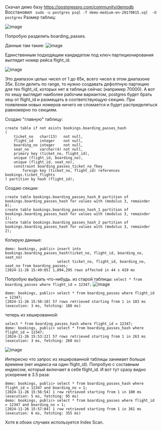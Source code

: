 Скачал демо базу  https://postgrespro.com/community/demodb
Восстановил ` sudo -u postgres psql -f demo-medium-en-20170815.sql  -U postgres`
Размер таблиц:

![image](https://github.com/user-attachments/assets/69b1c15e-03fb-4a01-9f28-a156e6d739a0)

Попробую разделить boarding_passes.

Данные там такие:
![image](https://github.com/user-attachments/assets/465bc36c-c908-4a67-bbb3-7dec6b1b298f)

Единственным подходящим кандидатом под ключ партиционирования выглядит номер рейса flight_id.

![image](https://github.com/user-attachments/assets/8043fed1-c67a-41bf-ab20-b9051278020c)

Это диапазон целых чисел от 1 до 65к, всего чисел в этом диапазоне 35к. 
Если делить по range, то нужно создавать дефолтную партицию для тех flight_id, которых нет в таблице сейчас (например 70000).
А вот по хешу выглядит наиболее рабочим вариантом, postgres будет брать хеш от flight_id и размещать в соответствующую секцию. 
При появлении новых номеров ничего не сломается и будет распределяться равномерно по секциям.

Создаю "главную" таблицу:
```
create table if not exists bookings.boarding_passes_hash
(
    ticket_no   char(13)   not null,
    flight_id   integer    not null,
    boarding_no integer    not null,
    seat_no     varchar(4) not null,
    primary key (ticket_no, flight_id),
    unique (flight_id, boarding_no),
    unique (flight_id, seat_no),
    constraint boarding_passes_ticket_no_fkey
        foreign key (ticket_no, flight_id) references bookings.ticket_flights
) partition by hash (flight_id);
```
Создаю секции:
```
create table bookings.boarding_passes_hash_0 partition of bookings.boarding_passes_hash for values with (modulus 3, remainder 0);
create table bookings.boarding_passes_hash_1 partition of bookings.boarding_passes_hash for values with (modulus 3, remainder 1);
create table bookings.boarding_passes_hash_2 partition of bookings.boarding_passes_hash for values with (modulus 3, remainder 2);
```
Копирую данные:
```
demo: bookings, public> insert into bookings.boarding_passes_hash(ticket_no, flight_id, boarding_no, seat_no)
                        select ticket_no, flight_id, boarding_no, seat_no from boarding_passes;
[2024-11-26 15:49:05] 1,894,295 rows affected in 44 s 419 ms
```
Попробую выбрать что-нибудь.
из старой таблицы:
`select * from boarding_passes where flight_id = 12347;`
![image](https://github.com/user-attachments/assets/0b9ab4b0-c71e-4ad6-ab35-f21ba1ac976e)
```
demo: bookings, public> select * from boarding_passes where flight_id = 12347;
[2024-11-26 15:50:10] 57 rows retrieved starting from 1 in 183 ms (execution: 3 ms, fetching: 180 ms)
```
теперь из хешированной:
```
select * from boarding_passes_hash where flight_id = 12347;
demo: bookings, public> select * from boarding_passes_hash where flight_id = 12347;
[2024-11-26 15:53:22] 57 rows retrieved starting from 1 in 263 ms (execution: 3 ms, fetching: 260 ms)
```
![image](https://github.com/user-attachments/assets/784829ed-e813-4bdc-8f6a-e2863af8faea)

Интересно что запрос из хешированной таблицы занимает больше времени (нет индекса на один flight_id). 
Попробую с составным индексом, который включает в себя flight_id.
И вот тут сразу видно ускорение в 3.5 раза:
```
demo: bookings, public> select * from boarding_passes_hash where flight_id = 12347 and boarding_no = 1;
[2024-11-26 15:56:54] 1 row retrieved starting from 1 in 100 ms (execution: 5 ms, fetching: 95 ms)
demo: bookings, public> select * from boarding_passes where flight_id = 12347 and boarding_no = 1;
[2024-11-26 15:57:04] 1 row retrieved starting from 1 in 361 ms (execution: 6 ms, fetching: 355 ms)
```
Хотя в обоих случаях используется Index Scan.


